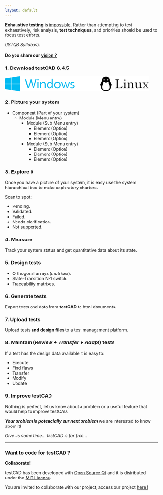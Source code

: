 ```yaml
---
layout: default
---
```


**Exhaustive testing** is [impossible](https://www.istqb.org/downloads/send/51-ctfl2018/208-ctfl-2018-syllabus.html). Rather than attempting to test exhaustively, risk analysis, **test techniques**, and priorities should be used to focus test efforts.

(_ISTQB Syllabus_).

#### Do you share our [vision ?](https://www.istqb.org/about-as/vision-mission.html)

### 1. Download testCAD 6.4.5


[![Windows](./assets/images/windows.png)](./bin/windows/testCAD32.6.4.5.zip)![spacer](./assets/images/spacer.png)[![Linux](./assets/images/linux.png)](./bin/linux/testCAD64.6.4.5.zip)


### 2. Picture your system

- Component (Part of your system)
  - Module (Menu entry)
    - Module (Sub Menu entry)
      - Element (Option)
      - Element (Option)
      - Element (Option)
    - Module (Sub Menu entry)
      - Element (Option)
      - Element (Option)
      - Element (Option)

### 3. Explore it
Once you have a picture of your system, it is easy use the system hierarchical tree to make exploratory charters.

Scan to spot:

*   Pending.
*   Validated.
*   Failed.
*   Needs clarification.
*   Not supported.

### 4. Measure
Track your system status and get quantitative data about its state.

### 5. Design tests

*   Orthogonal arrays (_matrixes_).
*   State-Transition N-1 switch.
*   Traceability matrixes.

### 6. Generate tests
Export tests and data from **testCAD** to html documents.

### 7. Upload tests
Upload tests **and design files** to a test management platform.

### 8. Maintain (_Review + Transfer + Adapt_) tests
If a test has the design data available it is easy to:

*  Execute
*  Find flaws
*  Transfer
*  Modify
*  Update

### 9. Improve testCAD
Nothing is perfect, let us know about a problem or a useful feature that would help to improve testCAD.

**_Your problem is potencially our next problem_** we are interested to know about it!

_Give us some time... testCAD is for free..._

* * *

### Want to code for testCAD ?
**Collaborate!**

testCAD has been developed with [Open Source Qt](https://www.qt.io/download) and it is distributed under the [MIT License](https://choosealicense.com/licenses/mit/).

You are invited to collaborate with our project, access our project [here !](https://github.com/HPInc/testcad)

